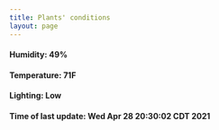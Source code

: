 ```yaml
---
title: Plants' conditions
layout: page
---
```



#### Humidity: 49%
#### Temperature: 71F
#### Lighting: Low
#### Time of last update: Wed Apr 28 20:30:02 CDT 2021
